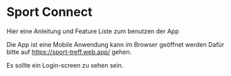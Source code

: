 # Sport Connect

Hier eine Anleitung und Feature Liste zum benutzen der App

Die App ist eine Mobile Anwendung kann im Browser geöffnet werden Dafür bitte auf https://sport-treff.web.app/ gehen.

Es sollte ein Login-screen zu sehen sein.
